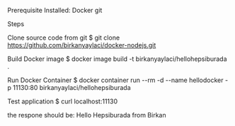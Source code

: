 Prerequisite
  Installed:
    Docker
    git


Steps

Clone source code from git
$ git clone https://github.com/birkanyaylaci/docker-nodejs.git

Build Docker image
$ docker image build -t birkanyaylaci/hellohepsiburada .

Run Docker Container
$ docker container run --rm -d --name hellodocker -p 11130:80 birkanyaylaci/hellohepsiburada

Test application
$ curl localhost:11130

the respone should be:
Hello Hepsiburada from Birkan






